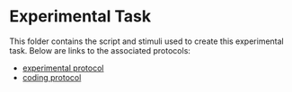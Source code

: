 # Experimental Task

This folder contains the script and stimuli used to create this experimental task. Below are links to the associated protocols:
* [experimental protocol](https://docs.google.com/document/d/1IhjuZlXArlhCwubAkBJBVjWgvtsbXCK79WUjSh_bh38/edit?usp=sharing)
* [coding protocol](TBD)

